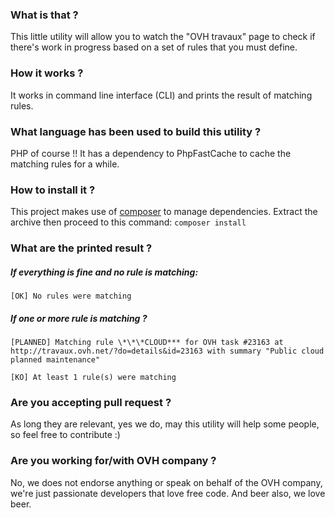 ### What is that ?

This little utility will allow you to watch the "OVH travaux" page to check if there's work in progress based on a set of rules that you must define.

### How it works ?

It works in command line interface (CLI) and prints the result of matching rules.

### What language has been used to build this utility ?

PHP of course !! It has a dependency to PhpFastCache to cache the matching rules for a while.
 
### How to install it ?

This project makes use of [composer](https://getcomposer.org/) to manage dependencies. Extract the archive then proceed to this command:
`composer install`

### What are the printed result ?
##### If everything is fine and no rule is matching:
`[OK] No rules were matching`

##### If one or more rule is matching ?
```
[PLANNED] Matching rule \*\*\*CLOUD*** for OVH task #23163 at http://travaux.ovh.net/?do=details&id=23163 with summary "Public cloud planned maintenance"

[KO] At least 1 rule(s) were matching
```

### Are you accepting pull request ?
As long they are relevant, yes we do, may this utility will help some people, so feel free to contribute :)

### Are you working for/with OVH company ?
No, we does not endorse anything or speak on behalf of the OVH company, we're just passionate developers that love free code. And beer also, we love beer.

